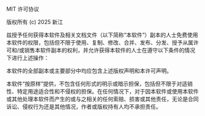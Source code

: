 MIT 许可协议

版权所有 (c) 2025 新江

兹授予任何获得本软件及相关文档文件（以下简称“本软件”）副本的人士免费使用本软件的权限，包括但不限于使用、复制、修改、合并、发布、分发、授予从属许可和/或销售本软件副本的权利，并允许获得本软件的人士在遵守以下条件的情况下进行上述操作：

本软件的全部副本或主要部分中均应包含上述版权声明和本许可声明。

本软件“按原样”提供，不包含任何形式的明示或暗示担保，包括但不限于对适销性、特定用途适合性和不侵权的担保。在任何情况下，对于因本软件或使用本软件或其他处理本软件而产生的或与之相关的任何索赔、损害或其他责任，无论是合同诉讼、侵权行为还是其他情况，作者或版权持有人均不承担责任。
